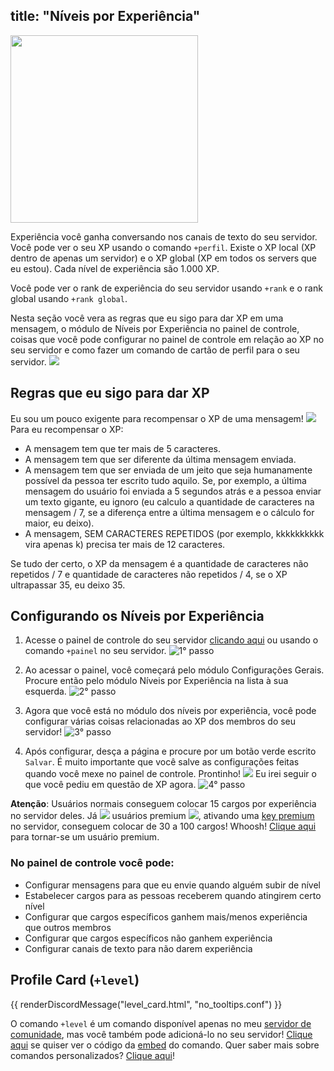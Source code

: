 title: "Níveis por Experiência"
---

<img src="https://i.imgur.com/SMrrBfQ.png" style="text-align: center;" height="300" />

Experiência você ganha conversando nos canais de texto do seu servidor. Você pode ver o seu XP usando o comando `+perfil`. Existe o XP local (XP dentro de apenas um servidor) e o XP global (XP em todos os servers que eu estou). Cada nível de experiência são 1.000 XP.

Você pode ver o rank de experiência do seu servidor usando `+rank` e o rank global usando `+rank global`.

Nesta seção você vera as regras que eu sigo para dar XP em uma mensagem, o módulo de Níveis por Experiência no painel de controle, coisas que você pode configurar no painel de controle em relação ao XP no seu servidor e como fazer um comando de cartão de perfil para o seu servidor. <img src="https://cdn.discordapp.com/emojis/731873534036541500.png?v=1" class="inline-emoji">

## Regras que eu sigo para dar XP
Eu sou um pouco exigente para recompensar o XP de uma mensagem! <img src="https://cdn.discordapp.com/emojis/729723959284727808.png?v=1" class="inline-emoji"> Para eu recompensar o XP:

* A mensagem tem que ter mais de 5 caracteres.
* A mensagem tem que ser diferente da última mensagem enviada.
* A mensagem tem que ser enviada de um jeito que seja humanamente possível da pessoa ter escrito tudo aquilo. Se, por exemplo, a última mensagem do usuário foi enviada a 5 segundos atrás e a pessoa enviar um texto gigante, eu ignoro (eu calculo a quantidade de caracteres na mensagem / 7, se a diferença entre a última mensagem e o cálculo for maior, eu deixo).
* A mensagem, SEM CARACTERES REPETIDOS (por exemplo, kkkkkkkkkk vira apenas k) precisa ter mais de 12 caracteres.

Se tudo der certo, o XP da mensagem é a quantidade de caracteres não repetidos / 7 e quantidade de caracteres não repetidos / 4, se o XP ultrapassar 35, eu deixo 35.

## Configurando os Níveis por Experiência
1. Acesse o painel de controle do seu servidor [clicando aqui](/dashboard) ou usando o comando `+painel` no seu servidor.
![1° passo](https://i.imgur.com/myEkOAY.png)

2. Ao acessar o painel, você começará pelo módulo Configurações Gerais. Procure então pelo módulo Níveis por Experiência na lista à sua esquerda.
![2° passo](https://cdn.discordapp.com/attachments/358774895850815488/799303027051331604/unknown.png)

3. Agora que você está no módulo dos níveis por experiência, você pode configurar várias coisas relacionadas ao XP dos membros do seu servidor! 
![3° passo](https://cdn.discordapp.com/attachments/358774895850815488/799303975995703406/unknown.png)

4. Após configurar, desça a página e procure por um botão verde escrito `Salvar`. É muito importante que você salve as configurações feitas quando você mexe no painel de controle. Prontinho! <img src="https://cdn.discordapp.com/emojis/519546310978830355.png?v=1" class="inline-emoji"> Eu irei seguir o que você pediu em questão de XP agora.
![4° passo](https://cdn.discordapp.com/attachments/358774895850815488/799304702806327376/unknown.png)

**Atenção**: Usuários normais conseguem colocar 15 cargos por experiência no servidor deles. Já <img src="https://cdn.discordapp.com/emojis/593979718919913474.png?v=1" class="inline-emoji"> usuários premium <img src="https://cdn.discordapp.com/emojis/593979718919913474.png?v=1" class="inline-emoji">, ativando uma [key premium](/extras/faq-loritta/premium-keys) no servidor, conseguem colocar de 30 a 100 cargos! Whoosh! [Clique aqui](/donate) para tornar-se um usuário premium.

### No painel de controle você pode:
* Configurar mensagens para que eu envie quando alguém subir de nível
* Estabelecer cargos para as pessoas receberem quando atingirem certo nível
* Configurar que cargos específicos ganhem mais/menos experiência que outros membros
* Configurar que cargos específicos não ganhem experiência
* Configurar canais de texto para não darem experiência

## Profile Card (`+level`)
{{ renderDiscordMessage("level_card.html", "no_tooltips.conf") }}

O comando `+level` é um comando disponível apenas no meu [servidor de comunidade](https://discord.gg/lori), mas você também pode adicioná-lo no seu servidor! [Clique aqui](https://gist.github.com/MrPowerGamerBR/0d85d998e9ef656e7a6ab8b04f029380) se quiser ver o código da [embed](/extras/faq-loritta/embeds) do comando. Quer saber mais sobre comandos personalizados? [Clique aqui](/extras/faq-loritta/custom-commands)!

